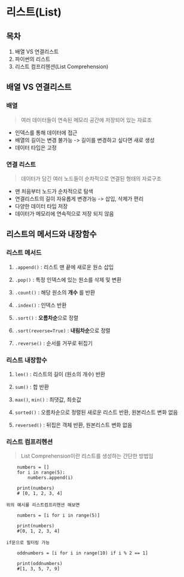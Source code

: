 # 리스트(List)


## 목차
 1) 배열 VS 연결리스트
 2) 파이썬의 리스트
 3) 리스트 컴프리헨션(List Comprehension)




## 배열 VS 연결리스트

### 배열
 > 여러 데이터들이 연속된 메모리 공간에 저장되어 있는 자료조
  * 인덱스를 통해 데이터에 접근
  * 배열의 길이는 변경 불가능 -> 길이를 변경하고 싶다면 새로 생성
  * 데이터 타입은 고정

### 연결 리스트
 > 데이터가 담긴 여러 노드들이 순차적으로 연결된 형태의 자료구조
  * 맨 처음부터 노드가 순차적으로 탐색
  * 연결리스트의 길이 자유롭게 변경가능 -> 삽입, 삭제가 편리
  * 다양한 데이터 타입 저장
  * 데이터가 메모리에 연속적으로 저장 되지 않음




## 리스트의 메서드와 내장함수

### 리스트 메서드  

 1) `.append()` : 리스트 맨 끝에 새로운 원소 삽입

 2) `.pop()` : 특정 인덱스에 있는 원소를 삭제 및 변환

 3) `.count()` :  해당 원소의 **개수** 를 반환

 4) `.index()` : 인덱스 반환

 5) `.sort()` :  **오름차순**으로 정렬

 6) `.sort(reverse=True)` : **내림차순**으로 정렬

 7) `.reverse()` : 순서를 거꾸로 뒤집기



### 리스트 내장함수
 1) `len()` : 리스트의 길이 (원소의 개수) 반환

 2) `sum()` : 합 반환

 3) `max()`, `min()` : 최댓값, 최솟값

 4) `sorted()` : 오름차순으로 정렬된 새로운 리스트 반환, 원본리스트 변화 없음

 5) `reversed()` : 뒤집은 객체 반환, 원본리스트 변화 없음





### 리스트 컴프리헨션
 > List Comprehension이란 리스트를 생성하는 간단한 방법임


```
    numbers = []
    for i in range(5):
        numbers.append(i)

    print(numbers)
    # [0, 1, 2, 3, 4]
 ```
    위의 예시를 리스트컴프리헨션 해보면
    
```
    numbers = [i for i in range(5)]

    print(numbers)
    #[0, 1, 2, 3, 4]
 ```

    if문으로 필터링 가능

```
    oddnumbers = [i for i in range(10) if i % 2 == 1]

    print(oddnumbers)
    #[1, 3, 5, 7, 9]
```